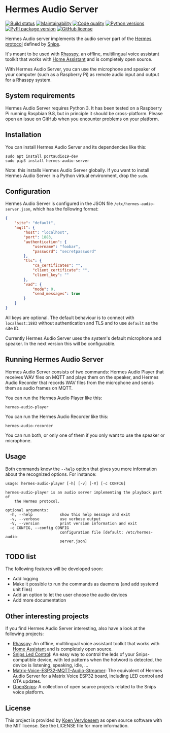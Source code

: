 # Hermes Audio Server

[![Build status](https://api.travis-ci.com/koenvervloesem/hermes-audio-server.svg?branch=master)](https://travis-ci.com/koenvervloesem/hermes-audio-server) [![Maintainability](https://api.codeclimate.com/v1/badges/9ae3a46a15a85c8b44f3/maintainability)](https://codeclimate.com/github/koenvervloesem/hermes-audio-server/maintainability) [![Code quality](https://api.codacy.com/project/badge/Grade/02647c1d9d214b8a97ed124ccf48839f)](https://www.codacy.com/app/koenvervloesem/hermes-audio-server) [![Python versions](https://img.shields.io/badge/python-3.5|3.6|3.7-blue.svg)](https://www.python.org) [![PyPI package version](https://img.shields.io/pypi/v/hermes-audio-server.svg)](https://pypi.python.org/pypi/hermes-audio-server) [![GitHub license](https://img.shields.io/github/license/koenvervloesem/hermes-audio-server.svg)](https://github.com/koenvervloesem/hermes-audio-server/blob/master/LICENSE)

Hermes Audio server implements the audio server part of the [Hermes protocol](https://docs.snips.ai/reference/hermes) defined by [Snips](http://snips.ai).

It's meant to be used with [Rhasspy](https://rhasspy.readthedocs.io), an offline, multilingual voice assistant toolkit that works with [Home Assistant](https://www.home-assistant.io) and is completely open source.

With Hermes Audio Server, you can use the microphone and speaker of your computer (such as a Raspberry Pi) as remote audio input and output for a Rhasspy system.

## System requirements

Hermes Audio Server requires Python 3. It has been tested on a Raspberry Pi running Raspbian 9.8, but in principle it should be cross-platform. Please open an issue on GitHub when you encounter problems on your platform.

## Installation

You can install Hermes Audio Server and its dependencies like this:

```shell
sudo apt install portaudio19-dev
sudo pip3 install hermes-audio-server 
```

Note: this installs Hermes Audio Server globally. If you want to install Hermes Audio Server in a Python virtual environment, drop the `sudo`.

## Configuration

Hermes Audio Server is configured in the JSON file `/etc/hermes-audio-server.json`, which has the following format:

```json
{
    "site": "default",
    "mqtt": {
        "host": "localhost",
        "port": 1883,
        "authentication": {
            "username": "foobar",
            "password": "secretpassword"
        },
        "tls": {
            "ca_certificates": "",
            "client_certificate": "",
            "client_key": ""
        },
        "vad": {
            "mode": 0,
            "send_messages": true
        }
    }
}
```

All keys are optional. The default behaviour is to connect with `localhost:1883` without authentication and TLS and to use `default` as the site ID.

Currently Hermes Audio Server uses the system's default microphone and speaker. In the next version this will be configurable.

## Running Hermes Audio Server

Hermes Audio Server consists of two commands: Hermes Audio Player that receives WAV files on MQTT and plays them on the speaker, and Hermes Audio Recorder that records WAV files from the microphone and sends them as audio frames on MQTT.

You can run the Hermes Audio Player like this:

```shell
hermes-audio-player
```

You can run the Hermes Audio Recorder like this:

```shell
hermes-audio-recorder
```

You can run both, or only one of them if you only want to use the speaker or microphone.

## Usage

Both commands know the `--help` option that gives you more information about the recognized options. For instance:

```shell
usage: hermes-audio-player [-h] [-v] [-V] [-c CONFIG]

hermes-audio-player is an audio server implementing the playback part of
    the Hermes protocol.

optional arguments:
  -h, --help            show this help message and exit
  -v, --verbose         use verbose output
  -V, --version         print version information and exit
  -c CONFIG, --config CONFIG
                        configuration file [default: /etc/hermes-audio-
                        server.json]
```

## TODO list

The following features will be developed soon:

*   Add logging
*   Make it possible to run the commands as daemons (and add systemd unit files)
*   Add an option to let the user choose the audio devices
*   Add more documentation

## Other interesting projects

If you find Hermes Audio Server interesting, also have a look at the following projects:

*   [Rhasspy](https://rhasspy.readthedocs.io): An offline, multilingual voice assistant toolkit that works with [Home Assistant](https://www.home-assistant.io) and is completely open source.
*   [Snips Led Control](https://github.com/Psychokiller1888/snipsLedControl): An easy way to control the leds of your Snips-compatible device, with led patterns when the hotword is detected, the device is listening, speaking, idle, ...
*   [Matrix-Voice-ESP32-MQTT-Audio-Streamer](https://github.com/Romkabouter/Matrix-Voice-ESP32-MQTT-Audio-Streamer): The equivalent of Hermes Audio Server for a Matrix Voice ESP32 board, including LED control and OTA updates.
*   [OpenSnips](https://github.com/syntithenai/opensnips): A collection of open source projects related to the Snips voice platform.

## License

This project is provided by [Koen Vervloesem](mailto:koen@vervloesem.eu) as open source software with the MIT license. See the LICENSE file for more information.
